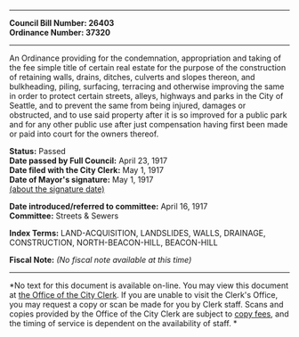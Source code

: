 * * * * *  
  
**Council Bill Number: [](#h0)[](#h2)26403**   
**Ordinance Number: 37320**  
  
* * * * *  
  
An Ordinance providing for the condemnation, appropriation and taking of the fee simple title of certain real estate for the purpose of the construction of retaining walls, drains, ditches, culverts and slopes thereon, and bulkheading, piling, surfacing, terracing and otherwise improving the same in order to protect certain streets, alleys, highways and parks in the City of Seattle, and to prevent the same from being injured, damages or obstructed, and to use said property after it is so improved for a public park and for any other public use after just compensation having first been made or paid into court for the owners thereof.  
  
**Status:** Passed   
**Date passed by Full Council:** April 23, 1917   
**Date filed with the City Clerk:** May 1, 1917   
**Date of Mayor's signature:** May 1, 1917   
[(about the signature date)](/~public/approvaldate.htm)   
  
  
**Date introduced/referred to committee:** April 16, 1917   
**Committee:** Streets & Sewers   
  
**Index Terms:** LAND-ACQUISITION, LANDSLIDES, WALLS, DRAINAGE, CONSTRUCTION, NORTH-BEACON-HILL, BEACON-HILL  
  
**Fiscal Note:** *(No fiscal note available at this time)*  
  
* * * * *  
  
*No text for this document is available on-line. You may view this document at [the Office of the City Clerk](http://www.seattle.gov/leg/clerk/contactUs.htm). If you are unable to visit the Clerk's Office, you may request a copy or scan be made for you by Clerk staff. Scans and copies provided by the Office of the City Clerk are subject to [copy fees](http://clerk.seattle.gov/~public/clerkfees.htm), and the timing of service is dependent on the availability of staff. *  
  
  
